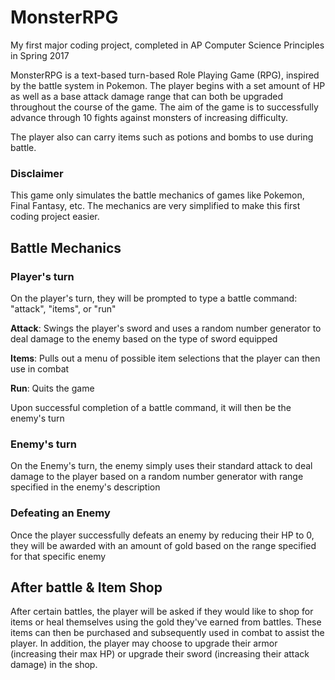 # MonsterRPG

My first major coding project, completed in AP Computer Science Principles in Spring 2017

MonsterRPG is a text-based turn-based Role Playing Game (RPG), inspired by the battle system in Pokemon. The player begins with a set amount of HP as well as a base attack damage range that can both be upgraded throughout the course of the game. The aim of the game is to successfully advance through 10 fights against monsters of increasing difficulty.

The player also can carry items such as potions and bombs to use during battle. 

### Disclaimer

This game only simulates the battle mechanics of games like Pokemon, Final Fantasy, etc. The mechanics are very simplified to make this first coding project easier.

## Battle Mechanics

### Player's turn

On the player's turn, they will be prompted to type a battle command: "attack", "items", or "run"

**Attack**: Swings the player's sword and uses a random number generator to deal damage to the enemy based on the type of sword equipped

**Items**: Pulls out a menu of possible item selections that the player can then use in combat

**Run**: Quits the game

Upon successful completion of a battle command, it will then be the enemy's turn

### Enemy's turn

On the Enemy's turn, the enemy simply uses their standard attack to deal damage to the player based on a random number generator with range specified in the enemy's description

### Defeating an Enemy

Once the player successfully defeats an enemy by reducing their HP to 0, they will be awarded with an amount of gold based on the range specified for that specific enemy

## After battle & Item Shop

After certain battles, the player will be asked if they would like to shop for items or heal themselves using the gold they've earned from battles. These items can then be purchased and subsequently used in combat to assist the player.
In addition, the player may choose to upgrade their armor (increasing their max HP) or upgrade their sword (increasing their attack damage) in the shop.
